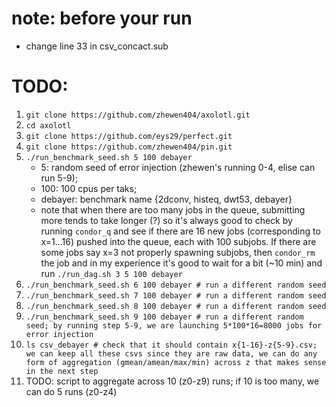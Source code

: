 # note: before your run
- change line 33 in csv_concact.sub
# TODO:
1. ``git clone https://github.com/zhewen404/axolotl.git``
2. ``cd axolotl``
3. ``git clone https://github.com/eys29/perfect.git``
4. ``git clone https://github.com/zhewen404/pin.git``
5. ``./run_benchmark_seed.sh 5 100 debayer`` 
    - 5: random seed of error injection (zhewen's running 0-4, elise can run 5-9);
    - 100: 100 cpus per taks; 
    - debayer: benchmark name \{2dconv, histeq, dwt53, debayer\}
    - note that when there are too many jobs in the queue, submitting more tends to take longer (?) so it's always good to check by running ``condor_q`` and see if there are 16 new jobs (corresponding to x=1...16) pushed into the queue, each with 100 subjobs. If there are some jobs say x=3 not properly spawning subjobs, then ``condor_rm`` the job and in my experience it's good to wait for a bit (~10 min) and run ``./run_dag.sh 3 5 100 debayer``
6. ``./run_benchmark_seed.sh 6 100 debayer # run a different random seed``
7. ``./run_benchmark_seed.sh 7 100 debayer # run a different random seed``
8. ``./run_benchmark_seed.sh 8 100 debayer # run a different random seed``
9. ``./run_benchmark_seed.sh 9 100 debayer # run a different random seed; by running step 5-9, we are launching 5*100*16=8000 jobs for error injection``
10. ``ls csv_debayer # check that it should contain x{1-16}-z{5-9}.csv; we can keep all these csvs since they are raw data, we can do any form of aggregation (gmean/amean/max/min) across z that makes sense in the next step``
11. TODO: script to aggregate across 10 (z0-z9) runs; if 10 is too many, we can do 5 runs (z0-z4)
